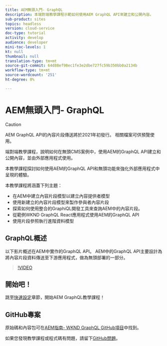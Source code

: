 ```yaml
---
title: AEM無頭入門- GraphQL
description: 本端對端教學課程示範如何使用AEM GraphQL API來建立和公開內容。
sub-product: sites
topics: headless
version: cloud-service
doc-type: tutorial
activity: develop
audience: developer
mini-toc-levels: 1
kt: null
thumbnail: null
translation-type: tm+mt
source-git-commit: 64d88ef98ec1fe3e2dbe727fc59b350bb0a2134b
workflow-type: tm+mt
source-wordcount: '251'
ht-degree: 0%

---
```



# AEM無頭入門- GraphQL

>[!CAUTION]
>
> AEM GraphQL API的內容片段傳送將於2021年初發行。
> 相關檔案可供預覽使用。

端對端教學課程，說明如何在無頭CMS案例中，使用AEM的GraphQL API建立和公開內容，並由外部應用程式使用。

本教學課程探討如何使用AEM的GraphQL API和無頭功能來強化外部應用程式中呈現的體驗。

本教學課程將涵蓋下列主題：

* 在AEM中建立內容片段模型以建立內容提供者模型
* 使用新建立的內容片段模型來製作參與者內容片段
* 探索如何使用整合的GraphiQL開發工具來查詢AEM中的內容片段。
* 從範例WKND GraphQL React應用程式使用AEM的GraphQL API
* 使用片段參照執行進階資料模型

## GraphQL概述

以下影片概述在AEM中實作的GraphQL API。 AEM中的GraphQL API主要設計為將內容片段資料傳送至下游應用程式，做為無頭部署的一部分。

>[!VIDEO](https://video.tv.adobe.com/v/328618/?quality=12&learn=on)

## 開始吧！

跳至[快速設定](./setup.md)章節，開始AEM GraphQL教學課程！

## GitHub專案

原始碼和內容包可在[AEM指南- WKND GraphQL GitHub項目](https://github.com/adobe/aem-guides-wknd-graphql)中找到。

如果您發現教學課程或程式碼有問題，請留下[GitHub問題](https://github.com/adobe/aem-guides-wknd-graphql/issues)。
